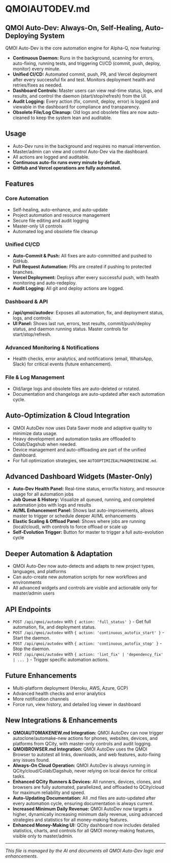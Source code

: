 # QMOIAUTODEV.md

## QMOI Auto-Dev: Always-On, Self-Healing, Auto-Deploying System

QMOI Auto-Dev is the core automation engine for Alpha-Q, now featuring:

- **Continuous Daemon:** Runs in the background, scanning for errors, auto-fixing, running tests, and triggering CI/CD (commit, push, deploy, monitor) every minute.
- **Unified CI/CD:** Automated commit, push, PR, and Vercel deployment after every successful fix and test. Monitors deployment health and retries/fixes as needed.
- **Dashboard Controls:** Master users can view real-time status, logs, and results, and control the daemon (start/stop/refresh) from the UI.
- **Audit Logging:** Every action (fix, commit, deploy, error) is logged and viewable in the dashboard for compliance and transparency.
- **Obsolete File/Log Cleanup:** Old logs and obsolete files are now auto-cleaned to keep the system lean and auditable.

## Usage
- Auto-Dev runs in the background and requires no manual intervention.
- Master/admin can view and control Auto-Dev via the dashboard.
- All actions are logged and auditable.
- **Continuous auto-fix runs every minute by default.**
- **GitHub and Vercel operations are fully automated.**

## Features

### Core Automation
- Self-healing, auto-enhance, and auto-update
- Project automation and resource management
- Secure file editing and audit logging
- Master-only UI controls
- Automated log and obsolete file cleanup

### Unified CI/CD
- **Auto-Commit & Push:** All fixes are auto-committed and pushed to GitHub.
- **Pull Request Automation:** PRs are created if pushing to protected branches.
- **Vercel Deployment:** Deploys after every successful push, with health monitoring and auto-redeploy.
- **Audit Logging:** All git and deploy actions are logged.

### Dashboard & API
- **/api/qmoi/autodev**: Exposes all automation, fix, and deployment status, logs, and controls.
- **UI Panel:** Shows last run, errors, test results, commit/push/deploy status, and daemon running status. Master controls for start/stop/refresh.

### Advanced Monitoring & Notifications
- Health checks, error analytics, and notifications (email, WhatsApp, Slack) for critical events (future enhancement).

### File & Log Management
- Old/large logs and obsolete files are auto-deleted or rotated.
- Documentation and changelogs are auto-updated after each automation cycle.

## Auto-Optimization & Cloud Integration
- QMOI AutoDev now uses Data Saver mode and adaptive quality to minimize data usage.
- Heavy development and automation tasks are offloaded to Colab/Dagshub when needed.
- Device management and auto-offloading are part of the unified dashboard.
- For full optimization strategies, see `AUTOOPTIMIZEALPHAQMOIENGINE.md`.

## Advanced Dashboard Widgets (Master-Only)
- **Auto-Dev Health Panel:** Real-time status, error/fix history, and resource usage for all automation jobs
- **Job Queue & History:** Visualize all queued, running, and completed automation jobs with logs and results
- **AI/ML Enhancement Panel:** Shows last auto-improvements, allows master to trigger or schedule deeper AI/ML enhancements
- **Elastic Scaling & Offload Panel:** Shows where jobs are running (local/cloud), with controls to force offload or scale up
- **Self-Evolution Trigger:** Button for master to trigger a full auto-evolution cycle

## Deeper Automation & Adaptation
- QMOI Auto-Dev now auto-detects and adapts to new project types, languages, and platforms
- Can auto-create new automation scripts for new workflows and environments
- All advanced widgets and controls are visible and actionable only for master/admin users

## API Endpoints
- `POST /api/qmoi/autodev` with `{ action: 'full_status' }` - Get full automation, fix, and deployment status.
- `POST /api/qmoi/autodev` with `{ action: 'continuous_autofix_start' }` - Start the daemon.
- `POST /api/qmoi/autodev` with `{ action: 'continuous_autofix_stop' }` - Stop the daemon.
- `POST /api/qmoi/autodev` with `{ action: 'lint_fix' | 'dependency_fix' | ... }` - Trigger specific automation actions.

## Future Enhancements
- Multi-platform deployment (Heroku, AWS, Azure, GCP)
- Advanced health checks and error analytics
- More notification channels
- Force run, view history, and detailed log viewer in dashboard

## New Integrations & Enhancements

- **QMOIAUTOMAKENEW.md Integration:** QMOI AutoDev can now trigger autoclone/automake-new actions for phones, websites, devices, and platforms from QCity, with master-only controls and audit logging.
- **QMOIBROWSER.md Integration:** QMOI AutoDev uses the QMOI Browser to autotest all links, downloads, and web features, auto-fixing any issues found.
- **Always-On Cloud Operation:** QMOI AutoDev is always running in QCity/cloud/Colab/Dagshub, never relying on local device for critical tasks.
- **Enhanced QCity Runners & Devices:** All runners, devices, clones, and browsers are fully automated, parallelized, and offloaded to QCity/cloud for maximum reliability and speed.
- **Auto-Updating Documentation:** All .md files are auto-updated after every automation cycle, ensuring documentation is always current.
- **Increased Minimum Daily Revenue:** QMOI AutoDev now targets a higher, dynamically increasing minimum daily revenue, using advanced strategies and statistics for all money-making features.
- **Enhanced Money-Making UI:** QCity dashboard now includes detailed statistics, charts, and controls for all QMOI money-making features, visible only to master/admin.

---
*This file is managed by the AI and documents all QMOI Auto-Dev logic and enhancements.* 
